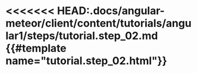 <<<<<<< HEAD:.docs/angular-meteor/client/content/tutorials/angular1/steps/tutorial.step_02.md
{{#template name="tutorial.step_02.html"}}
=======
<template name="tutorial.step_02.html">
  {{#markdown}}
  {{> downloadPreviousStep stepName="step_01"}}
>>>>>>> cfd6d558450f6006daa7028c513626503cc49477:.docs/angular-meteor/client/content/tutorials/angular1/steps/tutorial.step_02.html

Now it's time to make the web page dynamic — with AngularJS.

This step will still be focusing on client side Angular tools. The next one will show you how to get the power of Meteor.

# View and Template

In Angular, the view is a projection of the model through the HTML template. This means that whenever the model changes, Angular refreshes the appropriate binding points, which updates the view.

Let's change our template to be dynamic:

{{> DiffBox tutorialName="angular-meteor" step="2.1"}}

We replaced the hard-coded party list with the [ngRepeat](https://docs.angularjs.org/api/ng/directive/ngRepeat) directive and two Angular expressions:

* The `ng-repeat="party in parties"` attribute in the `li` tag is an Angular repeater directive. The repeater tells Angular to create a `li` element for each party in the list using the `li` tag as the template.
* The expressions wrapped in double-curly-braces ( `{{dstache}}party.name}}` and `{{dstache}}party.description}}` ) will be replaced by the value of the expressions.

We have added a new directive, called `ng-controller`, which attaches the `PartiesListCtrl` controller to the `div` tag. At this point:

* The expressions in double-curly-braces are referring to our application model, which is set up in our `PartiesListCtrl` controller.


# Model and Controller

Now we are going to create our controller and model.
We start with `PartiesListCtrl` controller and place data in it.

{{> DiffBox tutorialName="angular-meteor" step="2.2"}}

Here we declared a controller called `PartiesListCtrl` and registered it in our Angular module app - `socially`.

The data model is now instantiated within the `PartiesListCtrl` controller.

Although the controller is not yet doing very much, it plays a crucial role. By providing context for our data model, the controller allows us to establish data-binding between the model and the view. We connected the dots between the presentation, the data, and the logic components as follows:

* The ngController directive, located on the `body` tag, references the name of our controller, `PartiesListCtrl` (located in the JavaScript file `app.js`).

* The `PartiesListCtrl` controller attaches the party data to the `$scope` that was injected into our controller function. This controller scope is available to all bindings located within the `div ng-controller="PartiesListCtrl">` tag.

# ng-annotate and .ng.js

As you can see, when we declared the controller, we used strings for [dependency annotations](https://docs.angularjs.org/guide/di#dependency-annotation) that avoids minification problems:

    angular.module('socially').controller('PartiesListCtrl', ['$scope',
      function($scope){
        // ...
    }]);

There is a very popular Angular tool that's called [ng-annotate](https://github.com/olov/ng-annotate) that takes care of that for us so we can write regular code that won't get mangled in minification.

angular-meteor uses that process automatically. All you need to do is to change your `.js` files to end with `.ng.js`

Then you can write your dependency injection like this:

    angular.module('socially').controller('PartiesListCtrl',
      function($scope){
        // ...
    });

# Summary

You now have a dynamic app that features separate model, view and controller components.

But, this is all client side, which is nice for tutorials, but in a real application we need to persist the data on the server and sync all the clients with it.

So, let's go to [step 3](/tutorial/step_03) to learn how to bind our application to the great power of Meteor.

{{/template}}
